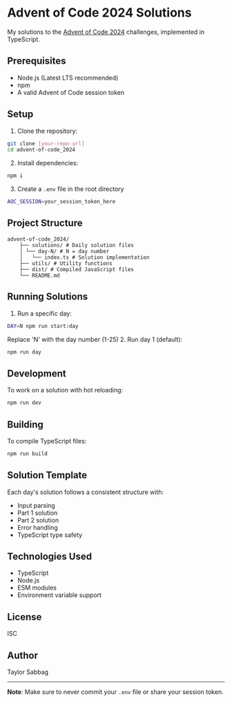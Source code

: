 # Advent of Code 2024 Solutions

My solutions to the [Advent of Code 2024](https://adventofcode.com/2024) challenges, implemented in TypeScript.

## Prerequisites

- Node.js (Latest LTS recommended)
- npm
- A valid Advent of Code session token

## Setup

1. Clone the repository:

```bash
git clone [your-repo-url]
cd advent-of-code_2024
```
2. Install dependencies:
```bash
npm i
```
3. Create a `.env` file in the root directory
```bash
AOC_SESSION=your_session_token_here
```

## Project Structure
```
advent-of-code_2024/
    ├── solutions/ # Daily solution files
    │ └── day-N/ # N = day number
    │   └── index.ts # Solution implementation
    ├── utils/ # Utility functions
    ├── dist/ # Compiled JavaScript files
    └── README.md
```

## Running Solutions

1. Run a specific day:
```bash
DAY=N npm run start:day
```
Replace 'N' with the day number (1-25)
2. Run day 1 (default):
```bash
npm run day
```

## Development

To work on a solution with hot reloading:
```bash
npm run dev
```

## Building

To compile TypeScript files:
```bash
npm run build
```

## Solution Template

Each day's solution follows a consistent structure with:
- Input parsing
- Part 1 solution
- Part 2 solution
- Error handling
- TypeScript type safety

## Technologies Used

- TypeScript
- Node.js
- ESM modules
- Environment variable support

## License

ISC

## Author

Taylor Sabbag

---

**Note**: Make sure to never commit your `.env` file or share your session token.
